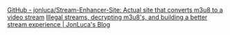 
[GitHub - jonluca/Stream-Enhancer-Site: Actual site that converts m3u8 to a video stream](https://github.com/jonluca/Stream-Enhancer-Site)
[Illegal streams, decrypting m3u8's, and building a better stream experience | JonLuca's Blog](https://blog.jonlu.ca/posts/illegal-streams)

